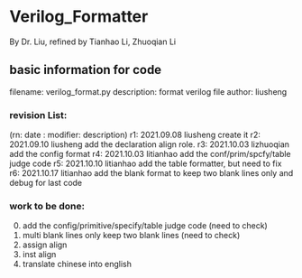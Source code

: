 # Verilog_Formatter
By Dr. Liu, refined by Tianhao Li, Zhuoqian Li

## basic information for code

filename:      verilog_format.py
description:   format verilog file
author:        liusheng

### revision List:
(rn: date : modifier: description)
r1: 2021.09.08 liusheng create it
r2: 2021.09.10 liusheng add the declaration align role.
r3: 2021.10.03 lizhuoqian add the config format
r4: 2021.10.03 litianhao add the conf/prim/spcfy/table judge code
r5: 2021.10.10 litianhao add the table formatter, but need to fix
r6: 2021.10.17 litianhao add the blank format to keep two blank lines only
                     and debug for last code

### work to be done:
0) add the config/primitive/specify/table judge code   (need to check)
1) multi blank lines only keep two blank lines         (need to check)
2) assign align
3) inst align
4) translate chinese into english
